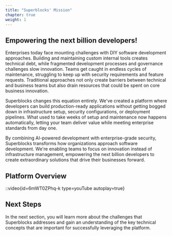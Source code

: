 ```yaml
---
title: "Superblocks' Mission"
chapter: true
weight: 1 
---
```


## Empowering the next billion developers!

Enterprises today face mounting challenges with DIY software development approaches. Building and maintaining custom internal tools creates technical debt, while fragmented development processes and governance challenges slow innovation. Teams get caught in endless cycles of maintenance, struggling to keep up with security requirements and feature requests. Traditional approaches not only create barriers between technical and business teams but also drain resources that could be spent on core business innovation. 

Superblocks changes this equation entirely. We've created a platform where developers can build production-ready applications without getting bogged down in infrastructure setup, security configurations, or deployment pipelines. What used to take weeks of setup and maintenance now happens automatically, letting your team deliver value while meeting enterprise standards from day one.

By combining AI-powered development with enterprise-grade security, Superblocks transforms how organizations approach software development. We're enabling teams to focus on innovation instead of infrastructure management, empowering the next billion developers to create extraordinary solutions that drive their businesses forward.

## Platform Overview

::video{id=6mWT0ZPhq-k type=youTube autoplay=true}


## Next Steps

In the next section, you will learn more about the challenges that Superblocks addresses and gain an understanding of the key technical concepts that are important for successfully leveraging the platform.
